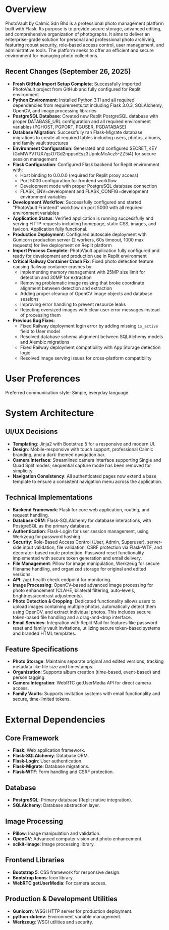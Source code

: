 # Overview

PhotoVault by Calmic Sdn Bhd is a professional photo management platform built with Flask. Its purpose is to provide secure storage, advanced editing, and comprehensive organization of photographs. It aims to deliver an enterprise-grade solution for personal and professional photo archiving, featuring robust security, role-based access control, user management, and administrative tools. The platform seeks to offer an efficient and secure environment for managing photo collections.

## Recent Changes (September 26, 2025)
- **Fresh GitHub Import Setup Complete**: Successfully imported PhotoVault project from GitHub and fully configured for Replit environment
- **Python Environment**: Installed Python 3.11 and all required dependencies from requirements.txt including Flask 3.0.3, SQLAlchemy, OpenCV, and image processing libraries
- **PostgreSQL Database**: Created new Replit PostgreSQL database with proper DATABASE_URL configuration and all required environment variables (PGHOST, PGPORT, PGUSER, PGDATABASE)
- **Database Migration**: Successfully ran Flask-Migrate database migrations to create all required tables including users, photos, albums, and family vault structures
- **Environment Configuration**: Generated and configured SECRET_KEY (GxMWPVTUX7qsO7Gd2nppsnEsz3UpnloMcAcz5-ZZ5i4) for secure session management
- **Flask Configuration**: Configured Flask backend for Replit environment with:
  - Host binding to 0.0.0.0 (required for Replit proxy access)
  - Port 5000 configuration for frontend workflow
  - Development mode with proper PostgreSQL database connection
  - FLASK_ENV=development and FLASK_CONFIG=development environment variables
- **Development Workflow**: Successfully configured and started "PhotoVault Frontend" workflow on port 5000 with all required environment variables
- **Application Status**: Verified application is running successfully and serving HTTP requests including homepage, static CSS, images, and favicon. Application fully functional.
- **Production Deployment**: Configured autoscale deployment with Gunicorn production server (2 workers, 60s timeout, 1000 max requests) for live deployment on Replit platform
- **Import Process Complete**: PhotoVault application fully configured and ready for development and production use in Replit environment
- **Critical Railway Container Crash Fix**: Fixed photo detection feature causing Railway container crashes by:
  - Implementing memory management with 25MP size limit for detection and 30MP for extraction
  - Removing problematic image resizing that broke coordinate alignment between detection and extraction
  - Adding proper cleanup of OpenCV image objects and database sessions
  - Improving error handling to prevent resource leaks
  - Rejecting oversized images with clear user error messages instead of processing them
- **Previous Bug Fixes**: 
  - Fixed Railway deployment login error by adding missing `is_active` field to User model
  - Resolved database schema alignment between SQLAlchemy models and Alembic migrations
  - Fixed Railway deployment compatibility with App Storage detection logic
  - Resolved image serving issues for cross-platform compatibility

# User Preferences

Preferred communication style: Simple, everyday language.

# System Architecture

## UI/UX Decisions
- **Templating**: Jinja2 with Bootstrap 5 for a responsive and modern UI.
- **Design**: Mobile-responsive with touch support, professional Calmic branding, and a dark-themed navigation bar.
- **Camera Interface**: Streamlined camera interface supporting Single and Quad Split modes; sequential capture mode has been removed for simplicity.
- **Navigation Consistency**: All authenticated pages now extend a base template to ensure a consistent navigation menu across the application.

## Technical Implementations
- **Backend Framework**: Flask for core web application, routing, and request handling.
- **Database ORM**: Flask-SQLAlchemy for database interactions, with PostgreSQL as the primary database.
- **Authentication**: Flask-Login for user session management, using Werkzeug for password hashing.
- **Security**: Role-Based Access Control (User, Admin, Superuser), server-side input validation, file validation, CSRF protection via Flask-WTF, and decorator-based route protection. Password reset functionality implemented with secure token generation and email delivery.
- **File Management**: Pillow for image manipulation, Werkzeug for secure filename handling, and organized storage for original and edited versions.
- **API**: `/api` health check endpoint for monitoring.
- **Image Processing**: OpenCV-based advanced image processing for photo enhancement (CLAHE, bilateral filtering, auto-levels, brightness/contrast adjustments).
- **Photo Detection & Cropping**: Dedicated functionality allows users to upload images containing multiple photos, automatically detect them using OpenCV, and extract individual photos. This includes secure token-based file handling and a drag-and-drop interface.
- **Email Services**: Integration with Replit Mail for features like password reset and family vault invitations, utilizing secure token-based systems and branded HTML templates.

## Feature Specifications
- **Photo Storage**: Maintains separate original and edited versions, tracking metadata like file size and timestamps.
- **Organization**: Supports album creation (time-based, event-based) and person tagging.
- **Camera Integration**: WebRTC getUserMedia API for direct camera access.
- **Family Vaults**: Supports invitation systems with email functionality and secure, time-limited tokens.

# External Dependencies

## Core Framework
- **Flask**: Web application framework.
- **Flask-SQLAlchemy**: Database ORM.
- **Flask-Login**: User authentication.
- **Flask-Migrate**: Database migrations.
- **Flask-WTF**: Form handling and CSRF protection.

## Database
- **PostgreSQL**: Primary database (Replit native integration).
- **SQLAlchemy**: Database abstraction layer.

## Image Processing
- **Pillow**: Image manipulation and validation.
- **OpenCV**: Advanced computer vision and photo enhancement.
- **scikit-image**: Image processing library.

## Frontend Libraries
- **Bootstrap 5**: CSS framework for responsive design.
- **Bootstrap Icons**: Icon library.
- **WebRTC getUserMedia**: For camera access.

## Production & Development Utilities
- **Gunicorn**: WSGI HTTP server for production deployment.
- **python-dotenv**: Environment variable management.
- **Werkzeug**: WSGI utilities and security.